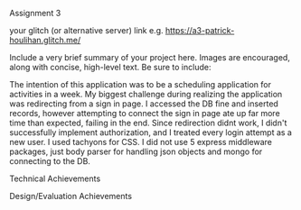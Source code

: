 Assignment 3

your glitch (or alternative server) link e.g. https://a3-patrick-houlihan.glitch.me/

Include a very brief summary of your project here. Images are encouraged, along with concise, high-level text. Be sure to include:

The intention of this application was to be a scheduling application for activities in a week.
My biggest challenge during realizing the application was redirecting from a sign in page. I accessed the DB fine and inserted records, however attempting to connect the sign in page ate up far more time than expected, failing in the end.
Since redirection didnt work, I didn't successfully implement authorization, and I treated every login attempt as a new user.
I used tachyons for CSS.
I did not use 5 express middleware packages, just body parser for handling json objects and mongo for connecting to the DB.

Technical Achievements


Design/Evaluation Achievements

